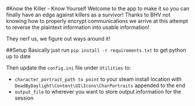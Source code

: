 #Know the Killer - Know Yourself
Welcome to the app to make it so you can finally have an edge against killers as a survivor! 
Thanks to BHV not knowing how to properly encrypt communications we arrive at this attempt to reverse the plaintext information into usable information! 

They nerf us, we figure out ways around it!

##Setup
Basically just run `pip install -r requirements.txt` to get python up to date

Then update the `config.ini` file under `Utilities` to:
* `character_portrait_path to point` to your steam install location with `DeadByDaylight\Content\UI\Icons\CharPortraits` appended to the end
* `output_file` to wherever you want to store output information for the session 